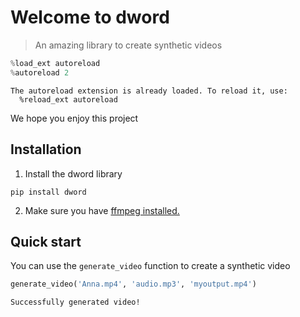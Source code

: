 # Welcome to dword
> An amazing library to create synthetic videos


```python
%load_ext autoreload
%autoreload 2
```

    The autoreload extension is already loaded. To reload it, use:
      %reload_ext autoreload


We hope you enjoy this project

## Installation

1. Install the dword library

```
pip install dword
```

2. Make sure you have [ffmpeg installed.](https://ffmpeg.org/download.html)

## Quick start

You can use the `generate_video` function to create a synthetic video

```python
generate_video('Anna.mp4', 'audio.mp3', 'myoutput.mp4')
```

    Successfully generated video!

